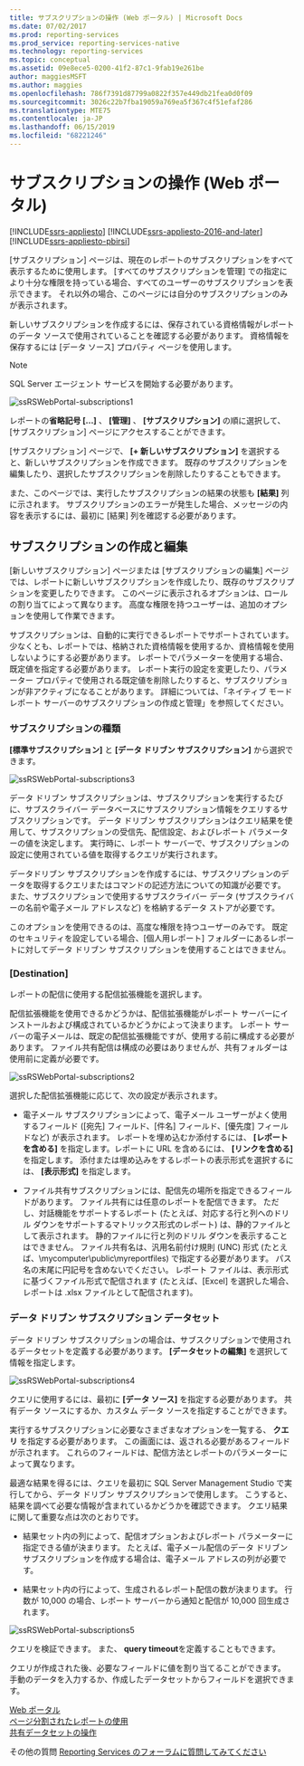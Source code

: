 ```yaml
---
title: サブスクリプションの操作 (Web ポータル) | Microsoft Docs
ms.date: 07/02/2017
ms.prod: reporting-services
ms.prod_service: reporting-services-native
ms.technology: reporting-services
ms.topic: conceptual
ms.assetid: 09e8ece5-0200-41f2-87c1-9fab19e261be
author: maggiesMSFT
ms.author: maggies
ms.openlocfilehash: 786f7391d87799a0822f357e449db21fea0d0f09
ms.sourcegitcommit: 3026c22b7fba19059a769ea5f367c4f51efaf286
ms.translationtype: MTE75
ms.contentlocale: ja-JP
ms.lasthandoff: 06/15/2019
ms.locfileid: "68221246"
---
```

# <a name="working-with-subscriptions-web-portal"></a>サブスクリプションの操作 (Web ポータル)

[!INCLUDE[ssrs-appliesto](../includes/ssrs-appliesto.md)] [!INCLUDE[ssrs-appliesto-2016-and-later](../includes/ssrs-appliesto-2016-and-later.md)] [!INCLUDE[ssrs-appliesto-pbirsi](../includes/ssrs-appliesto-pbirs.md)]

[サブスクリプション] ページは、現在のレポートのサブスクリプションをすべて表示するために使用します。 [すべてのサブスクリプションを管理] での指定により十分な権限を持っている場合、すべてのユーザーのサブスクリプションを表示できます。 それ以外の場合、このページには自分のサブスクリプションのみが表示されます。  
  
新しいサブスクリプションを作成するには、保存されている資格情報がレポートのデータ ソースで使用されていることを確認する必要があります。 資格情報を保存するには [データ ソース] プロパティ ページを使用します。  
  
> [!NOTE]
> SQL Server エージェント サービスを開始する必要があります。   
  
![ssRSWebPortal-subscriptions1](../reporting-services/media/ssrswebportal-subscriptions1.png)  
   
レポートの**省略記号 [...]** 、 **[管理]** 、 **[サブスクリプション]** の順に選択して、[サブスクリプション] ページにアクセスすることができます。  
  
[サブスクリプション] ページで、 **[+ 新しいサブスクリプション]** を選択すると、新しいサブスクリプションを作成できます。 既存のサブスクリプションを編集したり、選択したサブスクリプションを削除したりすることもできます。  
  
また、このページでは、実行したサブスクリプションの結果の状態も **[結果]** 列に示されます。 サブスクリプションのエラーが発生した場合、メッセージの内容を表示するには、最初に [結果] 列を確認する必要があります。  
  
## <a name="creating-or-editing-a-subscription"></a>サブスクリプションの作成と編集  
[新しいサブスクリプション] ページまたは [サブスクリプションの編集] ページでは、レポートに新しいサブスクリプションを作成したり、既存のサブスクリプションを変更したりできます。 このページに表示されるオプションは、ロールの割り当てによって異なります。 高度な権限を持つユーザーは、追加のオプションを使用して作業できます。  
  
サブスクリプションは、自動的に実行できるレポートでサポートされています。 少なくとも、レポートでは、格納された資格情報を使用するか、資格情報を使用しないようにする必要があります。 レポートでパラメーターを使用する場合、既定値を指定する必要があります。 レポート実行の設定を変更したり、パラメーター プロパティで使用される既定値を削除したりすると、サブスクリプションが非アクティブになることがあります。 詳細については、「ネイティブ モード レポート サーバーのサブスクリプションの作成と管理」を参照してください。  
  
### <a name="type-of-subscription"></a>サブスクリプションの種類  
**[標準サブスクリプション]** と **[データ ドリブン サブスクリプション]** から選択できます。  
  
![ssRSWebPortal-subscriptions3](../reporting-services/media/ssrswebportal-subscriptions3.png)  
   
データ ドリブン サブスクリプションは、サブスクリプションを実行するたびに、サブスクライバー データベースにサブスクリプション情報をクエリするサブスクリプションです。 データ ドリブン サブスクリプションはクエリ結果を使用して、サブスクリプションの受信先、配信設定、およびレポート パラメーターの値を決定します。 実行時に、レポート サーバーで、サブスクリプションの設定に使用されている値を取得するクエリが実行されます。   
  
データドリブン サブスクリプションを作成するには、サブスクリプションのデータを取得するクエリまたはコマンドの記述方法についての知識が必要です。 また、サブスクリプションで使用するサブスクライバー データ (サブスクライバーの名前や電子メール アドレスなど) を格納するデータ ストアが必要です。  
  
このオプションを使用できるのは、高度な権限を持つユーザーのみです。 既定のセキュリティを設定している場合、[個人用レポート] フォルダーにあるレポートに対してデータ ドリブン サブスクリプションを使用することはできません。  
  
### <a name="destination"></a>[Destination]  
レポートの配信に使用する配信拡張機能を選択します。   
  
配信拡張機能を使用できるかどうかは、配信拡張機能がレポート サーバーにインストールおよび構成されているかどうかによって決まります。 レポート サーバーの電子メールは、既定の配信拡張機能ですが、使用する前に構成する必要があります。 ファイル共有配信は構成の必要はありませんが、共有フォルダーは使用前に定義が必要です。  
  
![ssRSWebPortal-subscriptions2](../reporting-services/media/ssrswebportal-subscriptions2.png)  
  
選択した配信拡張機能に応じて、次の設定が表示されます。  
  
-   電子メール サブスクリプションによって、電子メール ユーザーがよく使用するフィールド ([宛先] フィールド、[件名] フィールド、[優先度] フィールドなど) が表示されます。 レポートを埋め込むか添付するには、 **[レポートを含める]** を指定します。レポートに URL を含めるには、 **[リンクを含める]** を指定します。 添付または埋め込みをするレポートの表示形式を選択するには、 **[表示形式]** を指定します。  
  
-   ファイル共有サブスクリプションには、配信先の場所を指定できるフィールドがあります。 ファイル共有には任意のレポートを配信できます。 ただし、対話機能をサポートするレポート (たとえば、対応する行と列へのドリル ダウンをサポートするマトリックス形式のレポート) は、静的ファイルとして表示されます。 静的ファイルに行と列のドリル ダウンを表示することはできません。 ファイル共有名は、汎用名前付け規則 (UNC) 形式 (たとえば、\mycomputer\public\myreportfiles) で指定する必要があります。 パス名の末尾に円記号を含めないでください。 レポート ファイルは、表示形式に基づくファイル形式で配信されます (たとえば、[Excel] を選択した場合、レポートは .xlsx ファイルとして配信されます)。  
  
### <a name="data-driven-subscription-dataset"></a>データ ドリブン サブスクリプション データセット  
データ ドリブン サブスクリプションの場合は、サブスクリプションで使用されるデータセットを定義する必要があります。 **[データセットの編集]** を選択して情報を指定します。  
  
![ssRSWebPortal-subscriptions4](../reporting-services/media/ssrswebportal-subscriptions4.png)  
  
クエリに使用するには、最初に **[データ ソース]** を指定する必要があります。 共有データ ソースにするか、カスタム データ ソースを指定することができます。  
  
実行するサブスクリプションに必要なさまざまなオプションを一覧する、 **クエリ** を指定する必要があります。 この画面には、返される必要があるフィールドが示されます。 これらのフィールドは、配信方法とレポートのパラメーターによって異なります。  
  
最適な結果を得るには、クエリを最初に SQL Server Management Studio で実行してから、データ ドリブン サブスクリプションで使用します。 こうすると、結果を調べて必要な情報が含まれているかどうかを確認できます。 クエリ結果に関して重要な点は次のとおりです。  
  
-   結果セット内の列によって、配信オプションおよびレポート パラメーターに指定できる値が決まります。 たとえば、電子メール配信のデータ ドリブン サブスクリプションを作成する場合は、電子メール アドレスの列が必要です。  
  
-   結果セット内の行によって、生成されるレポート配信の数が決まります。 行数が 10,000 の場合、レポート サーバーから通知と配信が 10,000 回生成されます。  
  
![ssRSWebPortal-subscriptions5](../reporting-services/media/ssrswebportal-subscriptions5.png)  
  
クエリを検証できます。 また、 **query timeout**を定義することもできます。  
  
クエリが作成された後、必要なフィールドに値を割り当てることができます。 手動のデータを入力するか、作成したデータセットからフィールドを選択できます。

[Web ポータル](../reporting-services/web-portal-ssrs-native-mode.md)  
[ページ分割されたレポートの使用](working-with-paginated-reports-web-portal.md)  
[共有データセットの操作](../reporting-services/work-with-shared-datasets-web-portal.md)

その他の質問 [Reporting Services のフォーラムに質問してみてください](https://go.microsoft.com/fwlink/?LinkId=620231)
